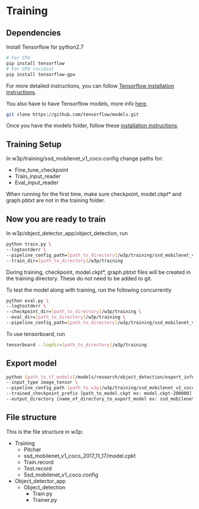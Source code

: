 # Training

## Dependencies

Install Tensorflow for python2.7 

``` bash
# For CPU
pip install tensorflow
# For GPU (nvidia)
pip install tensorflow-gpu
```
For more detailed instructions, you can follow [Tensorflow installation
instructions](https://www.tensorflow.org/install/).

You also have to have Tensorflow models, more info [here](https://github.com/tensorflow/models.git).

``` bash
git clone https://github.com/tensorflow/models.git
```

Once you have the models folder, follow these [installation instructions](https://github.com/tensorflow/models/blob/master/research/object_detection/g3doc/installation.md).

## Training Setup

In w3p/training/ssd_mobilenet_v1_coco.config change paths for:
* Fine_tune_checkpoint
* Train_input_reader
* Eval_input_reader

When running for the first time, make sure checkpoint, model.ckpt* and graph.pbtxt are not in the training folder.

## Now you are ready to train

In w3p/object_detector_app/object_detection, run

``` bash
python train.py \
--logtostderr \
--pipeline_config_path=[path_to_directory]/w3p/training/ssd_mobilenet_v1_coco.config \
--train_dir=[path_to_directory]/w3p/training
```

During training, checkpoint, model.ckpt*, graph.pbtxt files will be created in the training directory.
These do not need to be added to git.

To test the model along with training, run the following concurrently 

``` bash
python eval.py \
--logtostderr \
--checkpoint_dir=[path_to_directory]/w3p/training \
--eval_dir=[path_to_directory]/w3p/training \
--pipeline_config_path=[path_to_directory]/w3p/training/ssd_mobilenet_v1_coco.config \
```

To use tensorboard, run

``` bash
tensorboard --logdir=[path_to_directory]/w3p/training
```

## Export model
``` bash
python [path_to_tf_models]/models/research/object_detection/export_inference_graph.py \
--input_type image_tensor \
--pipeline_config_path [path_to_w3p]/w3p/training/ssd_mobilenet_v1_coco.config \
--trained_checkpoint_prefix [path_to_model.ckpt ex: model.ckpt-200000]
--output_directory [name_of_directory_to_export_model ex: ssd_mobilenet_pitcher]
```

## File structure

This is the file structure in w3p:

- Training
	- Pitcher
	- ssd_mobilenet_v1_coco_2017_11_17/model.cpkt
	- Train.record
	- Test.record
	- Ssd_mobilenet_v1_coco.config
- Object_detector_app
	- Object_detection
		- Train.py
		- Trainer.py


